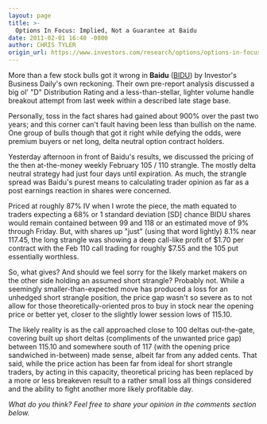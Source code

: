 ```yaml
---
layout: page
title: >-
  Options In Focus: Implied, Not a Guarantee at Baidu
date: 2011-02-01 16:40 -0800
author: CHRIS TYLER
origin_url: https://www.investors.com/research/options/options-in-focus-implied-not-a-guarantee-at-baidu/
---
```






More than a few stock bulls got it wrong in **Baidu** ([BIDU](https://research.investors.com/quote.aspx?symbol=BIDU)) by Investor's Business Daily's own reckoning. Their own pre-report analysis discussed a big ol' "D" Distribution Rating and a less-than-stellar, lighter volume handle breakout attempt from last week within a described late stage base. 

  

Personally, toss in the fact shares had gained about 900% over the past two years; and this corner can't fault having been less than bullish on the name. One group of bulls though that got it right while defying the odds, were premium buyers or net long, delta neutral option contract holders. 

  

Yesterday afternoon in front of Baidu's results, we discussed the pricing of the then at-the-money weekly February 105 / 110 strangle. The mostly delta neutral strategy had just four days until expiration. As much, the strangle spread was Baidu's purest means to calculating trader opinion as far as a post earnings reaction in shares were concerned. 

  

Priced at roughly 87% IV when I wrote the piece, the math equated to traders expecting a 68% or 1 standard deviation [SD] chance BIDU shares would remain contained between 99 and 118 or an estimated move of 9% through Friday. But, with shares up "just" (using that word lightly) 8.1% near 117.45, the long strangle was showing a deep call-like profit of $1.70 per contract with the Feb 110 call trading for roughly $7.55 and the 105 put essentially worthless. 

  

So, what gives? And should we feel sorry for the likely market makers on the other side holding an assumed short strangle? Probably not. While a seemingly smaller-than-expected move has produced a loss for an unhedged short strangle position, the price gap wasn't so severe as to not allow for those theoretically-oriented pros to buy in stock near the opening price or better yet, closer to the slightly lower session lows of 115.10. 

  

The likely reality is as the call approached close to 100 deltas out-the-gate, covering built up short deltas (compliments of the unwanted price gap) between 115.10 and somewhere south of 117 (with the opening price sandwiched in-between) made sense, albeit far from any added cents. That said, while the price action has been far from ideal for short strangle traders, by acting in this capacity, theoretical pricing has been replaced by a more or less breakeven result to a rather small loss all things considered and the ability to fight another more likely profitable day.

  

*What do you think? Feel free to share your opinion in the comments section below.*





